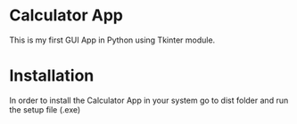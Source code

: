# Calculator App

This is my first GUI App in Python using Tkinter module.

# Installation

In order to install the Calculator App in your system go to dist folder 
and run the setup file (.exe) 